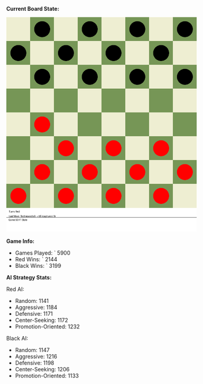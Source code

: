
**Current Board State:**  
<!-- START_GIF -->
![Checkers Game](./checkers_game.gif)
<!-- END_GIF -->

**Game Info:**  
- Games Played: `<!-- GAMES_PLAYED --> 5900
- Red Wins: `<!-- RED_WINS --> 2144
- Black Wins: `<!-- BLACK_WINS --> 3199

<!-- AI_STATS -->
**AI Strategy Stats:**

Red AI:
- Random: 1141
- Aggressive: 1184
- Defensive: 1171
- Center-Seeking: 1172
- Promotion-Oriented: 1232

Black AI:
- Random: 1147
- Aggressive: 1216
- Defensive: 1198
- Center-Seeking: 1206
- Promotion-Oriented: 1133
